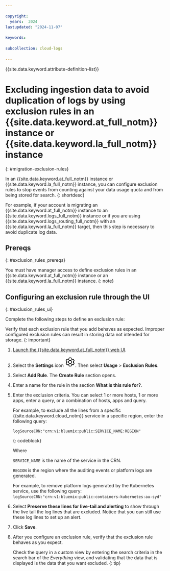 ```yaml
---

copyright:
  years:  2024
lastupdated: "2024-11-07"

keywords:

subcollection: cloud-logs

---
```


{{site.data.keyword.attribute-definition-list}}

# Excluding ingestion data to avoid duplication of logs by using exclusion rules in an {{site.data.keyword.at_full_notm}} instance or {{site.data.keyword.la_full_notm}} instance
{: #migration-exclusion-rules}

In an {{site.data.keyword.at_full_notm}} instance or {{site.data.keyword.la_full_notm}} instance, you can configure exclusion rules to stop events from counting against your data usage quota and from being stored for search.
{: shortdesc}

For example, if your account is migrating an {{site.data.keyword.at_full_notm}} instance to an {{site.data.keyword.logs_full_notm}} instance or if you are using {{site.data.keyword.logs_routing_full_notm}} with an {{site.data.keyword.la_full_notm}} target, then this step is necessary to avoid duplicate log data.


## Prereqs
{: #exclusion_rules_prereqs}

You must have manager access to define exclusion rules in an {{site.data.keyword.at_full_notm}} instance or an {{site.data.keyword.la_full_notm}} instance.
{: note}


## Configuring an exclusion rule through the UI
{: #exclusion_rules_ui}

Complete the following steps to define an exclusion rule:

Verify that each exclusion rule that you add behaves as expected. Improper configured exclusion rules can result in storing data not intended for storage.
{: important}

1. [Launch the {{site.data.keyword.at_full_notm}} web UI](/docs/activity-tracker?topic=activity-tracker-launch).

2. Select the **Settings** icon ![Settings icon](/icons/setting.svg "Settings icon"). Then select **Usage** &gt; **Exclusion Rules**.

3. Select **Add Rule**. The **Create Rule** section opens.

4. Enter a name for the rule in the section **What is this rule for?**.

5. Enter the exclusion criteria. You can select 1 or more hosts, 1 or more apps, enter a query, or a combination of hosts, apps and query.

    For example, to exclude all the lines from a specific {{site.data.keyword.cloud_notm}} service in a specific region, enter the following query:

    ```text
    logSourceCRN:"crn:v1:bluemix:public:SERVICE_NAME:REGION"
    ```
    {: codeblock}

    Where

    `SERVICE_NAME` is the name of the service in the CRN.

    `REGION` is the region where the auditing events or platform logs are generated.

    For example, to remove platform logs generated by the Kubernetes service, use the following query: `logSourceCRN:"crn:v1:bluemix:public:containers-kubernetes:au-syd"`

6. Select **Preserve these lines for live-tail and alerting** to show through the live tail the log lines that are excluded. Notice that you can still use these log lines to set up an alert.

7. Click **Save**.

8. After you configure an exclusion rule, verify that the exclusion rule behaves as you expect.

    Check the query in a custom view by entering the search criteria in the search bar of the *Everything* view, and validating that the data that is displayed is the data that you want excluded.
    {: tip}
